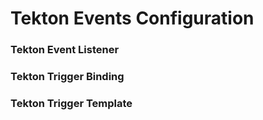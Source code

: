 # Tekton Events Configuration

### Tekton Event Listener

### Tekton Trigger Binding

### Tekton Trigger Template
